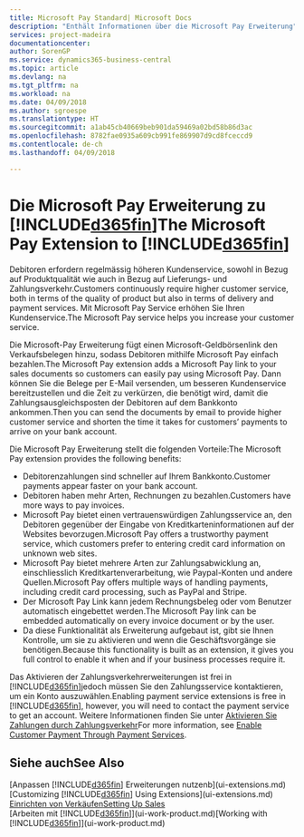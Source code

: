 ```yaml
---
title: Microsoft Pay Standard| Microsoft Docs
description: "Enthält Informationen über die Microsoft Pay Erweiterung"
services: project-madeira
documentationcenter: 
author: SorenGP
ms.service: dynamics365-business-central
ms.topic: article
ms.devlang: na
ms.tgt_pltfrm: na
ms.workload: na
ms.date: 04/09/2018
ms.author: sgroespe
ms.translationtype: HT
ms.sourcegitcommit: a1ab45cb40669beb901da59469a02bd58b86d3ac
ms.openlocfilehash: 8782fae0935a609cb991fe869907d9cd8fceccd9
ms.contentlocale: de-ch
ms.lasthandoff: 04/09/2018

---
```

# <a name="the-microsoft-pay-extension-to-included365finincludesd365finlongmdmd"></a><span data-ttu-id="515d4-103">Die Microsoft Pay Erweiterung zu [!INCLUDE[d365fin](includes/d365fin_long_md.md)]</span><span class="sxs-lookup"><span data-stu-id="515d4-103">The Microsoft Pay Extension to [!INCLUDE[d365fin](includes/d365fin_long_md.md)]</span></span>
<span data-ttu-id="515d4-104">Debitoren erfordern regelmässig höheren Kundenservice, sowohl in Bezug auf Produktqualität wie auch in Bezug auf Lieferungs- und Zahlungsverkehr.</span><span class="sxs-lookup"><span data-stu-id="515d4-104">Customers continuously require higher customer service, both in terms of the quality of product but also in terms of delivery and payment services.</span></span> <span data-ttu-id="515d4-105">Mit Microsoft Pay Service erhöhen Sie Ihren Kundenservice.</span><span class="sxs-lookup"><span data-stu-id="515d4-105">The Microsoft Pay service helps you increase your customer service.</span></span>

<span data-ttu-id="515d4-106">Die Microsoft-Pay Erweiterung fügt einen Microsoft-Geldbörsenlink den Verkaufsbelegen hinzu, sodass Debitoren mithilfe Microsoft Pay einfach bezahlen.</span><span class="sxs-lookup"><span data-stu-id="515d4-106">The Microsoft Pay extension adds a Microsoft Pay link to your sales documents so customers can easily pay using Microsoft Pay.</span></span> <span data-ttu-id="515d4-107">Dann können Sie die Belege per E-Mail versenden, um besseren Kundenservice bereitzustellen und die Zeit zu verkürzen, die benötigt wird, damit die Zahlungsausgleichsposten der Debitoren auf dem Bankkonto ankommen.</span><span class="sxs-lookup"><span data-stu-id="515d4-107">Then you can send the documents by email to provide higher customer service and shorten the time it takes for customers’ payments to arrive on your bank account.</span></span>

<span data-ttu-id="515d4-108">Die Microsoft Pay Erweiterung stellt die folgenden Vorteile:</span><span class="sxs-lookup"><span data-stu-id="515d4-108">The Microsoft Pay extension provides the following benefits:</span></span>
- <span data-ttu-id="515d4-109">Debitorenzahlungen sind schneller auf Ihrem Bankkonto.</span><span class="sxs-lookup"><span data-stu-id="515d4-109">Customer payments appear faster on your bank account.</span></span>
- <span data-ttu-id="515d4-110">Debitoren haben mehr Arten, Rechnungen zu bezahlen.</span><span class="sxs-lookup"><span data-stu-id="515d4-110">Customers have more ways to pay invoices.</span></span>
- <span data-ttu-id="515d4-111">Microsoft Pay bietet einen vertrauenswürdigen Zahlungsservice an, den Debitoren gegenüber der Eingabe von Kreditkarteninformationen auf der Websites bevorzugen.</span><span class="sxs-lookup"><span data-stu-id="515d4-111">Microsoft Pay offers a trustworthy payment service, which customers prefer to entering credit card information on unknown web sites.</span></span>
- <span data-ttu-id="515d4-112">Microsoft Pay bietet mehrere Arten zur Zahlungsabwicklung an, einschliesslich Kreditkartenverarbeitung, wie Paypal-Konten und andere Quellen.</span><span class="sxs-lookup"><span data-stu-id="515d4-112">Microsoft Pay offers multiple ways of handling payments, including credit card processing, such as PayPal and Stripe.</span></span>
- <span data-ttu-id="515d4-113">Der Microsoft Pay Link kann jedem Rechnungsbeleg oder vom Benutzer automatisch eingebettet werden.</span><span class="sxs-lookup"><span data-stu-id="515d4-113">The Microsoft Pay link can be embedded automatically on every invoice document or by the user.</span></span>
- <span data-ttu-id="515d4-114">Da diese Funktionalität als Erweiterung aufgebaut ist, gibt sie Ihnen Kontrolle, um sie zu aktivieren und wenn die Geschäftsvorgänge sie benötigen.</span><span class="sxs-lookup"><span data-stu-id="515d4-114">Because this functionality is built as an extension, it gives you full control to enable it when and if your business processes require it.</span></span>

<span data-ttu-id="515d4-115">Das Aktivieren der Zahlungsverkehrerweiterungen ist frei in [!INCLUDE[d365fin](includes/d365fin_md.md)]jedoch müssen Sie den Zahlungsservice kontaktieren, um ein Konto auszuwählen.</span><span class="sxs-lookup"><span data-stu-id="515d4-115">Enabling payment service extensions is free in [!INCLUDE[d365fin](includes/d365fin_md.md)], however, you will need to contact the payment service to get an account.</span></span> <span data-ttu-id="515d4-116">Weitere Informationen finden Sie unter [Aktivieren Sie Zahlungen durch Zahlungsverkehr](sales-how-enable-payment-service-extensions.md)</span><span class="sxs-lookup"><span data-stu-id="515d4-116">For more information, see [Enable Customer Payment Through Payment Services](sales-how-enable-payment-service-extensions.md).</span></span>

## <a name="see-also"></a><span data-ttu-id="515d4-117">Siehe auch</span><span class="sxs-lookup"><span data-stu-id="515d4-117">See Also</span></span>
<span data-ttu-id="515d4-118">[Anpassen [!INCLUDE[d365fin](includes/d365fin_md.md)] Erweiterungen nutzenb](ui-extensions.md)</span><span class="sxs-lookup"><span data-stu-id="515d4-118">[Customizing [!INCLUDE[d365fin](includes/d365fin_md.md)] Using Extensions](ui-extensions.md)</span></span>  
[<span data-ttu-id="515d4-119">Einrichten von Verkäufen</span><span class="sxs-lookup"><span data-stu-id="515d4-119">Setting Up Sales</span></span>](sales-setup-sales.md)  
<span data-ttu-id="515d4-120">[Arbeiten mit [!INCLUDE[d365fin](includes/d365fin_md.md)]](ui-work-product.md)</span><span class="sxs-lookup"><span data-stu-id="515d4-120">[Working with [!INCLUDE[d365fin](includes/d365fin_md.md)]](ui-work-product.md)</span></span>


